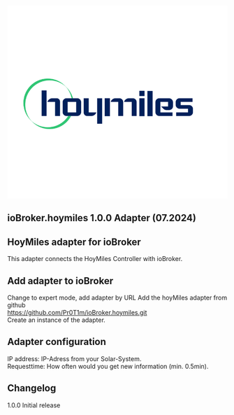 ![Logo](admin/hoymiles.png)
## ioBroker.hoymiles 1.0.0 Adapter (07.2024)
 
## HoyMiles adapter for ioBroker
This adapter connects the HoyMiles Controller with ioBroker.

## Add adapter to ioBroker
Change to expert mode, add adapter by URL
Add the hoyMiles adapter from github<br>
https://github.com/Pr0T1m/ioBroker.hoymiles.git
<br>Create an instance of the adapter.

## Adapter configuration
IP address:  IP-Adress from your Solar-System.<br>
Requesttime: How often would you get new information (min. 0.5min).

##  Changelog
1.0.0  Initial release<br>